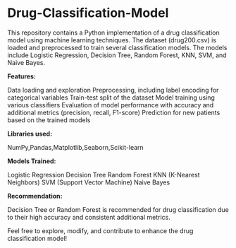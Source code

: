 # Drug-Classification-Model
This repository contains a Python implementation of a drug classification model using machine learning techniques. The dataset (drug200.csv) is loaded and preprocessed to train several classification models. The models include Logistic Regression, Decision Tree, Random Forest, KNN, SVM, and Naive Bayes.

**Features:**

Data loading and exploration
Preprocessing, including label encoding for categorical variables
Train-test split of the dataset
Model training using various classifiers
Evaluation of model performance with accuracy and additional metrics (precision, recall, F1-score)
Prediction for new patients based on the trained models

**Libraries used:**

NumPy,Pandas,Matplotlib,Seaborn,Scikit-learn

**Models Trained:**

Logistic Regression
Decision Tree
Random Forest
KNN (K-Nearest Neighbors)
SVM (Support Vector Machine)
Naive Bayes

**Recommendation:**

Decision Tree or Random Forest is recommended for drug classification due to their high accuracy and consistent additional metrics.

Feel free to explore, modify, and contribute to enhance the drug classification model!
